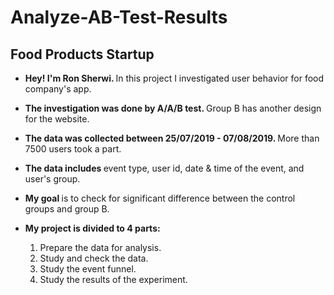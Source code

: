 # Analyze-AB-Test-Results
## Food Products Startup

* <b> Hey! I'm Ron Sherwi. </b> In this project I investigated user behavior for food company's app. 


* <b>The investigation was done by A/A/B test. </b> Group B has another design for the website. 


* <b> The data was collected between 25/07/2019 - 07/08/2019. </b> More than 7500 users took a part.


* <b> The data includes </b> event type, user id, date & time of the event, and user's group.


*  <b> My goal </b> is to check for significant difference between the control groups and group B.


* <b> My project is divided to 4 parts:</b>
    1. Prepare the data for analysis.
    2. Study and check the data.
    3. Study the event funnel.
    4. Study the results of the experiment.

